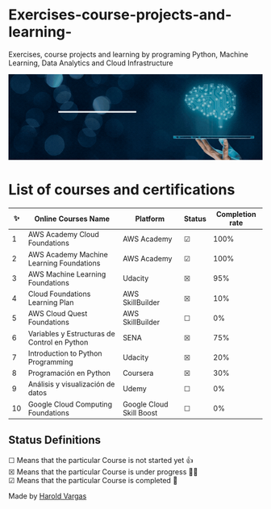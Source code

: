 # Exercises-course-projects-and-learning-
Exercises, course projects and learning by programing Python, Machine Learning, Data Analytics and Cloud Infrastructure 


![Banner](https://github.com/hvargasc/Exercises-course-projects-and-learning-/blob/main/BannerGit.gif)

# List of courses and certifications
✨| Online Courses Name | Platform | Status | Completion rate
--- | ---| ---| ---| ---
1 | AWS Academy Cloud Foundations | AWS Academy | &#9745; | 100%
2 | AWS Academy Machine Learning Foundations | AWS Academy | &#9745; | 100%
3 | AWS Machine Learning Foundations | Udacity |  &#9746; | 95%
4 | Cloud Foundations Learning Plan | AWS SkillBuilder | &#9746; | 10%
5 | AWS Cloud Quest Foundations | AWS SkillBuilder | &#9744; | 0%
6 | Variables y Estructuras de Control en Python | SENA |  &#9746; | 75%
7 | Introduction to Python Programming | Udacity |  &#9746; | 20%
8 | Programación en Python | Coursera | &#9746; | 30%
9 | Análisis y visualización de datos | Udemy |  &#9744; | 0%
10 | Google Cloud Computing Foundations | Google Cloud Skill Boost | &#9744; | 0%

## Status Definitions
 &#9744; Means that the particular Course is not started yet 👍 <br>
 &#9746; Means that the particular Course is under progress 👨‍💻 <br>
 &#9745; Means that the particular Course is completed 🎉
 
 Made by [Harold Vargas](https://github.com/hvargasc)

 
